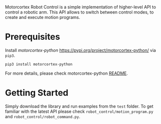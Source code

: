 Motorcortex Robot Control is a simple implementation of higher-level API to control 
a robotic arm. This API allows to switch between control modes, to create and execute motion programs. 

Prerequisites
============

Install *motorcortex-python* https://pypi.org/project/motorcortex-python/ via `pip3`.

`pip3 install motorcortex-python`

For more details, please check motorcortex-python [README](https://docs.motorcortex.io/docs/developing-client-applications/python/mcx-python-for-linux/).

Getting Started
===============
Simply download the library and run examples from the `test` folder.
To get familiar with the latest API please check `robot_control/motion_program.py` and `robot_control/robot_command.py`.